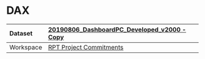 



# DAX

|Dataset|[20190806_DashboardPC_Developed_v2000 - Copy](./../20190806_DashboardPC_Developed_v2000---Copy.md)|
| :--- | :--- |
|Workspace|[RPT Project Commitments](../../Workspaces/RPT-Project-Commitments.md)|
